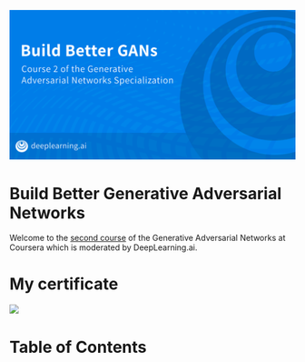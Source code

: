 ![](banner.png)
# Build Better Generative Adversarial Networks
Welcome to the [second course](https://www.coursera.org/learn/build-better-generative-adversarial-networks-gans) of the Generative Adversarial Networks at Coursera which is moderated by DeepLearning.ai.

# My certificate
![](https://github.com/ijelliti/Deeplearning.ai-GAN-Specialization-Generative-Adversarial-Networks/blob/master/2%20-%20Build%20Better%20Generative%20Adversarial%20Networks/Coursera%20BZ84F49EQHLR-1.jpg?raw=true)
# Table of Contents
